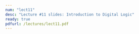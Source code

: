 ```yaml
---
num: "lect11"
desc: "Lecture #11 slides: Introduction to Digital Logic"
ready: true
pdfurl: /lectures/lect11.pdf
---
```


